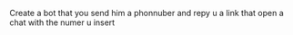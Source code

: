 Create a bot that you send him a phonnuber and repy u a link that open a chat with the numer u insert 
